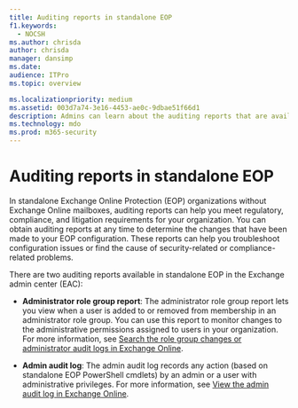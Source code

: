 ```yaml
---
title: Auditing reports in standalone EOP
f1.keywords: 
  - NOCSH
ms.author: chrisda
author: chrisda
manager: dansimp
ms.date: 
audience: ITPro
ms.topic: overview

ms.localizationpriority: medium
ms.assetid: 003d7a74-3e16-4453-ae0c-9dbae51f66d1
description: Admins can learn about the auditing reports that are available in the Exchange admin center (EAC) in Exchange Online Protection (EOP)
ms.technology: mdo
ms.prod: m365-security
---
```


# Auditing reports in standalone EOP

In standalone Exchange Online Protection (EOP) organizations without Exchange Online mailboxes, auditing reports can help you meet regulatory, compliance, and litigation requirements for your organization. You can obtain auditing reports at any time to determine the changes that have been made to your EOP configuration. These reports can help you troubleshoot configuration issues or find the cause of security-related or compliance-related problems.

There are two auditing reports available in standalone EOP in the Exchange admin center (EAC):

- **Administrator role group report**: The administrator role group report lets you view when a user is added to or removed from membership in an administrator role group. You can use this report to monitor changes to the administrative permissions assigned to users in your organization. For more information, see [Search the role group changes or administrator audit logs in Exchange Online](/exchange/security-and-compliance/exchange-auditing-reports/search-role-group-changes).

- **Admin audit log**: The admin audit log records any action (based on standalone EOP PowerShell cmdlets) by an admin or a user with administrative privileges. For more information, see [View the admin audit log in Exchange Online](/exchange/security-and-compliance/exchange-auditing-reports/view-administrator-audit-log).
